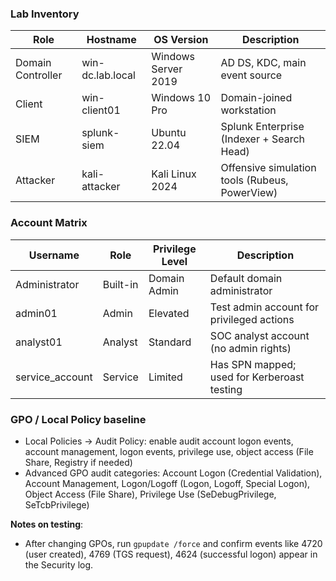 ### Lab Inventory

| Role | Hostname | OS Version | Description |
|------|-----------|-------------|--------------|
| Domain Controller | win-dc.lab.local | Windows Server 2019 | AD DS, KDC, main event source |
| Client | win-client01 | Windows 10 Pro | Domain-joined workstation |
| SIEM | splunk-siem | Ubuntu 22.04 | Splunk Enterprise (Indexer + Search Head) |
| Attacker | kali-attacker | Kali Linux 2024 | Offensive simulation tools (Rubeus, PowerView) |

### Account Matrix

| Username | Role | Privilege Level | Description |
|-----------|------|-----------------|--------------|
| Administrator | Built-in | Domain Admin | Default domain administrator |
| admin01 | Admin | Elevated | Test admin account for privileged actions |
| analyst01 | Analyst | Standard | SOC analyst account (no admin rights) |
| service_account | Service | Limited | Has SPN mapped; used for Kerberoast testing |


### GPO / Local Policy baseline
- Local Policies -> Audit Policy: enable audit account logon events, account management, logon events, privilege use, object access (File Share, Registry if needed)
- Advanced GPO audit categories: Account Logon (Credential Validation), Account Management, Logon/Logoff (Logon, Logoff, Special Logon), Object Access (File Share), Privilege Use (SeDebugPrivilege, SeTcbPrivilege)


**Notes on testing**:
- After changing GPOs, run `gpupdate /force` and confirm events like 4720 (user created), 4769 (TGS request), 4624 (successful logon) appear in the Security log.

